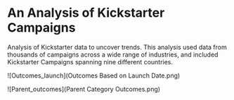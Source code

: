 # An Analysis of Kickstarter Campaigns
Analysis of Kickstarter data to uncover trends. This analysis used data from thousands of campaigns across a wide range of industries, and included Kickstarter Campaigns spanning nine different countries.


![Outcomes_launch](Outcomes Based on Launch Date.png)


![Parent_outcomes](Parent Category Outcomes.png)



